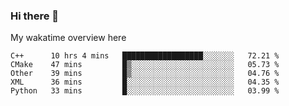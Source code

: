 ### Hi there 👋

<!--
**Jassy930/Jassy930** is a ✨ _special_ ✨ repository because its `README.md` (this file) appears on your GitHub profile.

Here are some ideas to get you started:

- 🔭 I’m currently working on ...
- 🌱 I’m currently learning ...
- 👯 I’m looking to collaborate on ...
- 🤔 I’m looking for help with ...
- 💬 Ask me about ...
- 📫 How to reach me: ...
- 😄 Pronouns: ...
- ⚡ Fun fact: ...
-->

My wakatime overview here
<!--START_SECTION:waka-->
```text
C++      10 hrs 4 mins   ██████████████████░░░░░░░   72.21 % 
CMake    47 mins         █▒░░░░░░░░░░░░░░░░░░░░░░░   05.73 % 
Other    39 mins         █▒░░░░░░░░░░░░░░░░░░░░░░░   04.76 % 
XML      36 mins         █░░░░░░░░░░░░░░░░░░░░░░░░   04.35 % 
Python   33 mins         █░░░░░░░░░░░░░░░░░░░░░░░░   03.99 % 
```
<!--END_SECTION:waka-->
